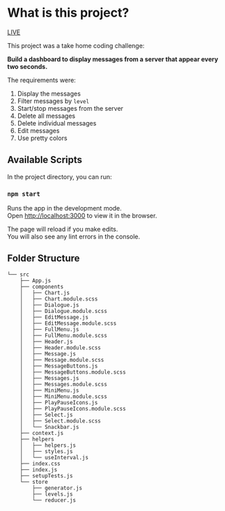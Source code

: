 # What is this project?

[LIVE](https://serene-savannah-58732.herokuapp.com/)

This project was a take home coding challenge: 

**Build a dashboard to display messages from a server that appear every two seconds.** 

The requirements were: 
1. Display the messages
2. Filter messages by `level`
3. Start/stop messages from the server
4. Delete all messages
5. Delete individual messages
6. Edit messages
7. Use pretty colors

## Available Scripts

In the project directory, you can run:

### `npm start`

Runs the app in the development mode.\
Open [http://localhost:3000](http://localhost:3000) to view it in the browser.

The page will reload if you make edits.\
You will also see any lint errors in the console.

## Folder Structure
```
└── src
    ├── App.js
    ├── components
    │   ├── Chart.js
    │   ├── Chart.module.scss
    │   ├── Dialogue.js
    │   ├── Dialogue.module.scss
    │   ├── EditMessage.js
    │   ├── EditMessage.module.scss
    │   ├── FullMenu.js
    │   ├── FullMenu.module.scss
    │   ├── Header.js
    │   ├── Header.module.scss
    │   ├── Message.js
    │   ├── Message.module.scss
    │   ├── MessageButtons.js
    │   ├── MessageButtons.module.scss
    │   ├── Messages.js
    │   ├── Messages.module.scss
    │   ├── MiniMenu.js
    │   ├── MiniMenu.module.scss
    │   ├── PlayPauseIcons.js
    │   ├── PlayPauseIcons.module.scss
    │   ├── Select.js
    │   ├── Select.module.scss
    │   └── Snackbar.js
    ├── context.js
    ├── helpers
    │   ├── helpers.js
    │   ├── styles.js
    │   └── useInterval.js
    ├── index.css
    ├── index.js
    ├── setupTests.js
    └── store
        ├── generator.js
        ├── levels.js
        └── reducer.js
```
